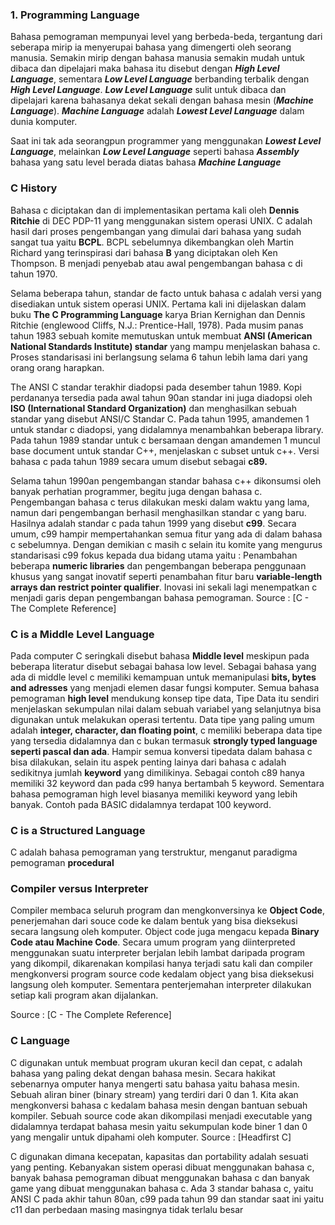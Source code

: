 <h3>1. Programming Language</h3>
<p>Bahasa pemograman mempunyai level yang berbeda-beda, tergantung dari seberapa mirip ia menyerupai bahasa yang dimengerti oleh seorang manusia. Semakin mirip dengan bahasa manusia semakin mudah untuk dibaca dan dipelajari maka bahasa itu disebut dengan <b><i>High Level Language</i></b>, sementara <b><i>Low Level Language</i></b> berbanding terbalik dengan <b><i>High Level Language</i></b>. <b><i>Low Level Language</i></b> sulit untuk dibaca dan dipelajari karena bahasanya dekat sekali dengan bahasa mesin (<b><i>Machine Language</i></b>). <b><i>Machine Language</i></b> adalah <b><i>Lowest Level Language</i></b> dalam dunia komputer.</p>

<p>Saat ini tak ada seorangpun programmer yang menggunakan <b><i>Lowest Level Language</i></b>, melainkan <b><i>Low Level Language</i></b> seperti bahasa <b><i>Assembly</i></b> bahasa yang satu level berada diatas bahasa <b><i>Machine Language</i></b></p>

<b><i></i></b>
<h3>C History</h3>

<p>Bahasa c diciptakan dan di implementasikan pertama kali oleh <b>Dennis Ritchie</b> di DEC PDP-11
yang menggunakan sistem operasi UNIX. C adalah hasil dari proses pengembangan yang dimulai dari
bahasa yang sudah sangat tua yaitu <b>BCPL</b>. BCPL sebelumnya dikembangkan oleh Martin Richard yang
terinspirasi dari bahasa <b>B</b> yang diciptakan oleh Ken Thompson. B menjadi penyebab atau awal pengembangan bahasa c di tahun 1970.</p>

<p>Selama beberapa tahun, standar de facto untuk bahasa c adalah versi yang disediakan untuk sistem operasi UNIX.
Pertama kali ini dijelaskan dalam buku <b>The C Programming Language</b> karya Brian Kernighan dan Dennis Ritchie (englewood Cliffs, N.J.: Prentice-Hall, 1978).
Pada musim panas tahun 1983 sebuah komite memutuskan untuk membuat <b>ANSI (American National Standards Institute) standar</b> yang mampu
menjelaskan bahasa c. Proses standarisasi ini berlangsung selama 6 tahun lebih lama dari yang orang orang harapkan.</p>

<p>The ANSI C standar terakhir diadopsi pada desember tahun 1989. Kopi perdananya tersedia pada awal tahun 90an
standar ini juga diadopsi oleh <b>ISO (International Standard Organization)</b> dan menghasilkan sebuah standar yang disebut ANSI/C Standar C.
Pada tahun 1995, amandemen 1 untuk standar c diadopsi, yang didalamnya menambahkan beberapa library. Pada tahun 1989 standar untuk c
bersamaan dengan amandemen 1 muncul base document untuk standar C++, menjelaskan c subset untuk c++. Versi bahasa c pada tahun 1989
secara umum disebut sebagai <b>c89.</b></p>

<p>Selama tahun 1990an pengembangan standar bahasa c++ dikonsumsi oleh banyak perhatian programmer, begitu juga dengan bahasa c. 
Pengembangan bahasa c terus dilakukan meski dalam waktu yang lama, namun dari pengembangan berhasil menghasilkan standar c yang baru.
Hasilnya adalah standar c pada tahun 1999 yang disebut <b>c99</b>. Secara umum, c99 hampir mempertahankan semua fitur yang ada di dalam bahasa c sebelumnya. 
Dengan demikian c masih c selain itu komite yang mengurus standarisasi c99 fokus kepada dua bidang utama yaitu : Penambahan beberapa <b>numeric libraries</b> 
dan pengembangan beberapa penggunaan khusus yang sangat inovatif seperti penambahan fitur baru <b>variable-length arrays dan restrict pointer qualifier</b>. 
Inovasi ini sekali lagi menempatkan c menjadi garis depan pengembangan bahasa pemograman. Source : [C - The Complete Reference]</p> 

<h3>C is a Middle Level Language</h3>
<p>Pada computer C seringkali disebut bahasa <b>Middle level</b> meskipun pada beberapa literatur disebut sebagai bahasa low level. 
Sebagai bahasa yang ada di middle level c memiliki kemampuan untuk memanipulasi <b>bits, bytes and adresses</b> yang menjadi elemen dasar 
fungsi komputer. Semua bahasa pemograman <b>high level</b> mendukung konsep tipe data, Tipe Data itu sendiri 
menjelaskan sekumpulan nilai dalam sebuah variabel yang selanjutnya bisa digunakan untuk melakukan operasi tertentu.
Data tipe yang paling umum adalah <b>integer, character, dan floating point</b>, c memiliki beberapa
data tipe yang tersedia didalamnya dan c bukan termasuk <b>strongly typed language seperti pascal dan ada</b>. 
Hampir semua konversi tipedata dalam bahasa c bisa dilakukan, selain itu aspek penting lainya dari bahasa c adalah 
sedikitnya jumlah <b>keyword</b> yang dimilikinya. Sebagai contoh c89 hanya memiliki 32 keyword dan pada c99 hanya 
bertambah 5 keyword. Sementara bahasa pemograman high level biasanya memiliki keyword yang lebih banyak. 
Contoh pada BASIC didalamnya terdapat 100 keyword.</p>

<h3>C is a Structured Language</h3>
<p>C adalah bahasa pemograman yang terstruktur, menganut paradigma pemograman <b>procedural</b></p>

<h3>Compiler versus Interpreter</h3>
<p>Compiler membaca seluruh program dan mengkonversinya ke <b>Object Code</b>, penerjemahan dari souce code ke dalam bentuk 
yang bisa dieksekusi secara langsung oleh komputer. Object code juga mengacu kepada <b>Binary Code atau Machine Code</b>. 
Secara umum program yang diinterpreted menggunakan suatu interpreter berjalan lebih lambat daripada program yang dikompil, 
dikarenakan kompilasi hanya terjadi satu kali dan compiler mengkonversi program source code kedalam object yang bisa dieksekusi langsung oleh komputer.
Sementara penterjemahan interpreter dilakukan setiap kali program akan dijalankan.</p> Source : [C - The Complete Reference]


<h3>C Language</h3>
<p>C digunakan untuk membuat program ukuran kecil dan cepat, c adalah bahasa yang paling dekat dengan bahasa mesin.
Secara hakikat sebenarnya omputer hanya mengerti satu bahasa yaitu bahasa mesin. Sebuah aliran biner (binary stream) 
yang terdiri dari 0 dan 1. Kita akan mengkonversi bahasa c kedalam bahasa mesin dengan bantuan sebuah kompiler. 
Sebuah source code akan dikompilasi menjadi executable yang didalamnya terdapat bahasa mesin yaitu sekumpulan 
kode biner 1 dan 0 yang mengalir untuk dipahami oleh komputer. Source : [Headfirst C] </p> 

<p>C digunakan dimana kecepatan, kapasitas dan portability adalah sesuati yang penting. 
Kebanyakan sistem operasi dibuat menggunakan bahasa c, banyak bahasa pemograman dibuat menggunakan bahasa c
dan banyak game yang dibuat menggunakan bahasa c. Ada 3 standar bahasa c, yaitu ANSI C pada akhir tahun 80an, 
c99 pada tahun 99 dan standar saat ini yaitu c11 dan perbedaan masing masingnya tidak terlalu besar</p>

